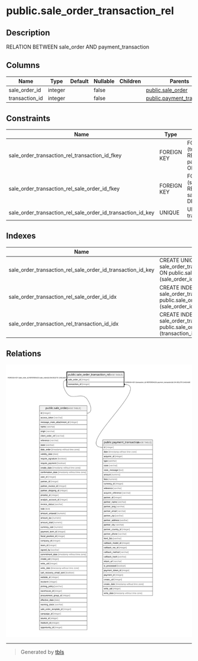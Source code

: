 # public.sale_order_transaction_rel

## Description

RELATION BETWEEN sale_order AND payment_transaction

## Columns

| Name | Type | Default | Nullable | Children | Parents | Comment |
| ---- | ---- | ------- | -------- | -------- | ------- | ------- |
| sale_order_id | integer |  | false |  | [public.sale_order](public.sale_order.md) |  |
| transaction_id | integer |  | false |  | [public.payment_transaction](public.payment_transaction.md) |  |

## Constraints

| Name | Type | Definition |
| ---- | ---- | ---------- |
| sale_order_transaction_rel_transaction_id_fkey | FOREIGN KEY | FOREIGN KEY (transaction_id) REFERENCES payment_transaction(id) ON DELETE CASCADE |
| sale_order_transaction_rel_sale_order_id_fkey | FOREIGN KEY | FOREIGN KEY (sale_order_id) REFERENCES sale_order(id) ON DELETE CASCADE |
| sale_order_transaction_rel_sale_order_id_transaction_id_key | UNIQUE | UNIQUE (sale_order_id, transaction_id) |

## Indexes

| Name | Definition |
| ---- | ---------- |
| sale_order_transaction_rel_sale_order_id_transaction_id_key | CREATE UNIQUE INDEX sale_order_transaction_rel_sale_order_id_transaction_id_key ON public.sale_order_transaction_rel USING btree (sale_order_id, transaction_id) |
| sale_order_transaction_rel_sale_order_id_idx | CREATE INDEX sale_order_transaction_rel_sale_order_id_idx ON public.sale_order_transaction_rel USING btree (sale_order_id) |
| sale_order_transaction_rel_transaction_id_idx | CREATE INDEX sale_order_transaction_rel_transaction_id_idx ON public.sale_order_transaction_rel USING btree (transaction_id) |

## Relations

![er](public.sale_order_transaction_rel.svg)

---

> Generated by [tbls](https://github.com/k1LoW/tbls)
